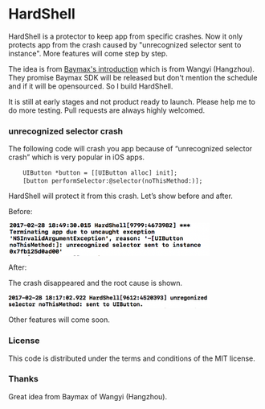 # HardShell

HardShell is a protector to keep app from specific crashes. Now it only protects app from the crash caused by "unrecognized selector sent to instance". More features will come step by step.

The idea is from [Baymax's introduction](https://neyoufan.github.io/2017/01/13/ios/BayMax_HTSafetyGuard/) which is from Wangyi (Hangzhou). They promise Baymax SDK will be released but don't mention the schedule and if it will be opensourced. So I build HardShell.

It is still at early stages and not product ready to launch. Please help me to do more testing. Pull requests are always highly welcomed. 

### unrecognized selector crash

The following code will crash you app because of “unrecognized selector crash” which is very popular in iOS apps.

```
    UIButton *button = [[UIButton alloc] init];
    [button performSelector:@selector(noThisMethod:)];
```

HardShell will protect it from this crash. Let’s show before and after.

Before:

<img src="Screenshots/Before.png" align="center" height="66" width="400">

After:

The crash disappeared and the root cause is shown.

<img src="Screenshots/After.png" align="center" height="28" width="400">

Other features will come soon.

### License

This code is distributed under the terms and conditions of the MIT license.

### Thanks

Great idea from Baymax of Wangyi (Hangzhou).
